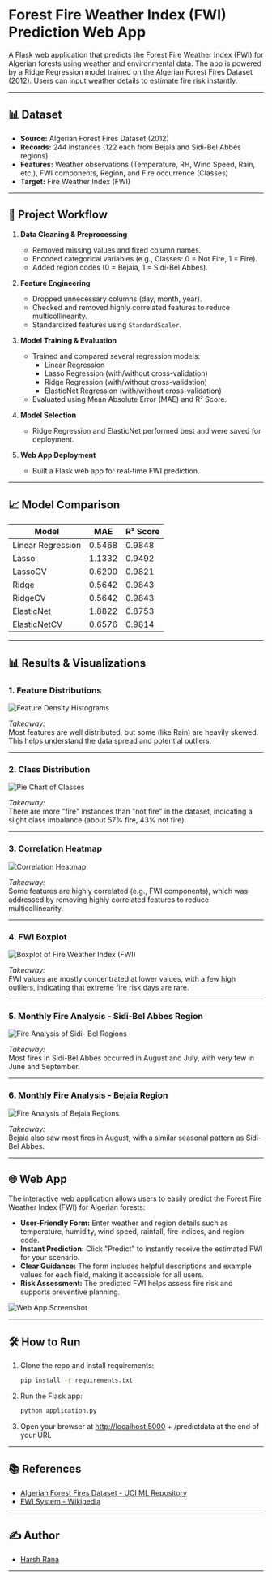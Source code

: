 # Forest Fire Weather Index (FWI) Prediction Web App

A Flask web application that predicts the Forest Fire Weather Index (FWI) for Algerian forests using weather and environmental data. The app is powered by a Ridge Regression model trained on the Algerian Forest Fires Dataset (2012). Users can input weather details to estimate fire risk instantly.

---

## 📊 Dataset

- **Source:** Algerian Forest Fires Dataset (2012)
- **Records:** 244 instances (122 each from Bejaia and Sidi-Bel Abbes regions)
- **Features:** Weather observations (Temperature, RH, Wind Speed, Rain, etc.), FWI components, Region, and Fire occurrence (Classes)
- **Target:** Fire Weather Index (FWI)

---

## 🚀 Project Workflow

1. **Data Cleaning & Preprocessing**
   - Removed missing values and fixed column names.
   - Encoded categorical variables (e.g., Classes: 0 = Not Fire, 1 = Fire).
   - Added region codes (0 = Bejaia, 1 = Sidi-Bel Abbes).

2. **Feature Engineering**
   - Dropped unnecessary columns (day, month, year).
   - Checked and removed highly correlated features to reduce multicollinearity.
   - Standardized features using `StandardScaler`.

3. **Model Training & Evaluation**
   - Trained and compared several regression models:
     - Linear Regression
     - Lasso Regression (with/without cross-validation)
     - Ridge Regression (with/without cross-validation)
     - ElasticNet Regression (with/without cross-validation)
   - Evaluated using Mean Absolute Error (MAE) and R² Score.

4. **Model Selection**
   - Ridge Regression and ElasticNet performed best and were saved for deployment.

5. **Web App Deployment**
   - Built a Flask web app for real-time FWI prediction.

---

## 📈 Model Comparison

| Model           | MAE      | R² Score  |
|-----------------|----------|-----------|
| Linear Regression | 0.5468   | 0.9848    |
| Lasso             | 1.1332   | 0.9492    |
| LassoCV           | 0.6200   | 0.9821    |
| Ridge             | 0.5642   | 0.9843    |
| RidgeCV           | 0.5642   | 0.9843    |
| ElasticNet        | 1.8822   | 0.8753    |
| ElasticNetCV      | 0.6576   | 0.9814    |


---

## 📊 Results & Visualizations

### 1. Feature Distributions

![Feature Density Histograms](images/feature_density_histograms.png)

*Takeaway:*  
Most features are well distributed, but some (like Rain) are heavily skewed. This helps understand the data spread and potential outliers.

---

### 2. Class Distribution

![Pie Chart of Classes](images/class_distribution_pie_chart.png)

*Takeaway:*  
There are more "fire" instances than "not fire" in the dataset, indicating a slight class imbalance (about 57% fire, 43% not fire).

---

### 3. Correlation Heatmap

![Correlation Heatmap](images/correlation_heatmap.png)

*Takeaway:*  
Some features are highly correlated (e.g., FWI components), which was addressed by removing highly correlated features to reduce multicollinearity.

---

### 4. FWI Boxplot

![Boxplot of Fire Weather Index (FWI)](images/boxplot_fwi.png)

*Takeaway:*  
FWI values are mostly concentrated at lower values, with a few high outliers, indicating that extreme fire risk days are rare.

---

### 5. Monthly Fire Analysis - Sidi-Bel Abbes Region

![Fire Analysis of Sidi- Bel Regions](images/fire_analysis_sidi_bel_regions.png)

*Takeaway:*  
Most fires in Sidi-Bel Abbes occurred in August and July, with very few in June and September.

---

### 6. Monthly Fire Analysis - Bejaia Region

![Fire Analysis of Bejaia Regions](images/fire_analysis_bejaia_regions.png)

*Takeaway:*  
Bejaia also saw most fires in August, with a similar seasonal pattern as Sidi-Bel Abbes.

---

## 🌐 Web App

The interactive web application allows users to easily predict the Forest Fire Weather Index (FWI) for Algerian forests:

- **User-Friendly Form:** Enter weather and region details such as temperature, humidity, wind speed, rainfall, fire indices, and region code.
- **Instant Prediction:** Click "Predict" to instantly receive the estimated FWI for your scenario.
- **Clear Guidance:** The form includes helpful descriptions and example values for each field, making it accessible for all users.
- **Risk Assessment:** The predicted FWI helps assess fire risk and supports preventive planning.

![Web App Screenshot](images/WebApp.png)

---

## 🛠️ How to Run

1. Clone the repo and install requirements:
    ```bash
    pip install -r requirements.txt
    ```
2. Run the Flask app:
    ```bash
    python application.py
    ```
3. Open your browser at [http://localhost:5000](http://localhost:5000) + /predictdata at the end of your URL

---

## 📚 References

- [Algerian Forest Fires Dataset - UCI ML Repository](https://archive.ics.uci.edu/ml/datasets/Algerian+Forest+Fires+Dataset+)
- [FWI System - Wikipedia](https://en.wikipedia.org/wiki/Canadian_Forest_Fire_Weather_Index_System)

---

## ✍️ Author

- [Harsh Rana](https://github.com/HarshStats)

---
